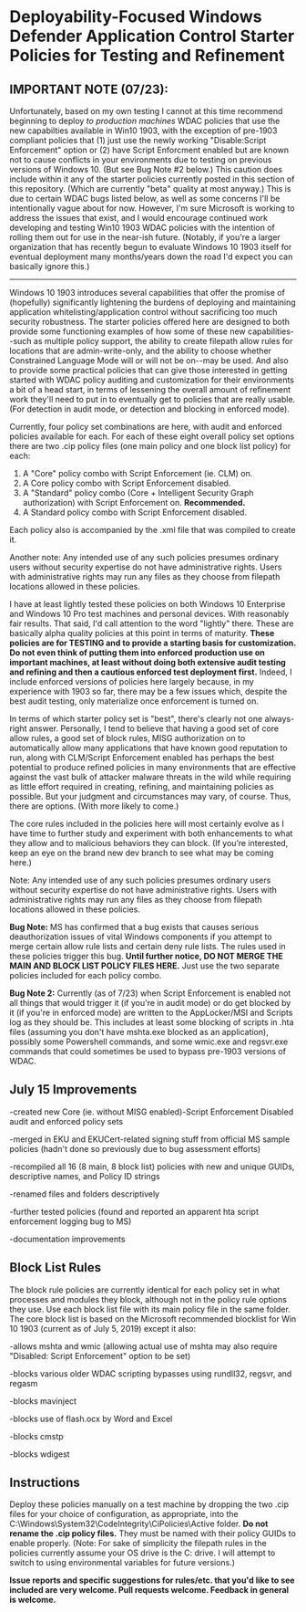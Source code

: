 ﻿

# Deployability-Focused Windows Defender Application Control Starter Policies for Testing and Refinement

## IMPORTANT NOTE (07/23):
Unfortunately, based on my own testing I cannot at this time recommend beginning to deploy *to production machines* WDAC policies that use the new capabilties available in Win10 1903, with the exception of pre-1903 compliant policies that (1) just use the newly working "Disable:Script Enforcement" option or (2) have Script Enforcment enabled but are known not to cause conflicts in your environments due to testing on previous versions of Windows 10. (But see Bug Note #2 below.) This caution does include within it any of the starter policies currently posted in this section of this repository. (Which are currently "beta" quality at most anyway.) This is due to certain WDAC bugs listed below, as well as some concerns I'll be intentionally vague about for now. However, I'm sure Microsoft is working to address the issues that exist, and I would encourage continued work developing and testing Win10 1903 WDAC policies with the intention of rolling them out for use in the near-ish future. (Notably, if you're a larger organization that has recently begun to evaluate Windows 10 1903 itself for eventual deployment many months/years down the road I'd expect you can basically ignore this.)    

_________________________________________________________________________________________________

Windows 10 1903 introduces several capabilities that offer the promise of (hopefully) significantly lightening the burdens of deploying and maintaining application whitelisting/application control without sacrificing too much security robustness. The starter policies offered here are designed to both provide some functioning examples of how some of these new capabilities--such as multiple policy support, the ability to create filepath allow rules for locations that are admin-write-only, and the ability to choose whether Constrained Language Mode will or will not be on--may be used. And also to provide some practical policies that can give those interested in getting started with WDAC policy auditing and customization for their environments a bit of a head start, in terms of lessening the overall amount of refinement work they'll need to put in to eventually get to policies that are really usable. (For detection in audit mode, or detection and blocking in enforced mode).

Currently, four policy set combinations are here, with audit and enforced policies available for each. For each of these eight overall policy set options there are two .cip policy files (one main policy and one block list policy) for each:

1. A "Core" policy combo with Script Enforcement (ie. CLM) on.
2. A Core policy combo with Script Enforcement disabled.
3. A "Standard" policy combo (Core + Intelligent Security Graph authorization) with Script Enforcement on. **Recommended.**
4. A Standard policy combo with Script Enforcement disabled.

Each policy also is accompanied by the .xml file that was compiled to create it.


Another note: Any intended use of any such policies presumes ordinary users without security expertise do not have administrative rights. Users with administrative rights may run any files as they choose from filepath locations allowed in these policies.


I have at least lightly tested these policies on both Windows 10 Enterprise and Windows 10 Pro test machines and personal devices. With reasonably fair results. That said, I'd call attention to the word "lightly" there. These are basically alpha quality policies at this point in terms of maturity. **These policies are for TESTING and to provide a starting basis for customization. Do not even think of putting them into enforced production use on important machines, at least without doing both extensive audit testing and refining and then a cautious enforced test deployment first.** Indeed, I include enforced versions of policies here largely because, in my experience with 1903 so far, there may be a few issues which, despite the best audit testing, only materialize once enforcement is turned on.   

In terms of which starter policy set is "best", there's clearly not one always-right answer. Personally, I tend to believe that having a good set of core allow rules, a good set of block rules, MISG authorization on to automatically allow many applications that have known good reputation to run, along with CLM/Script Enforcement enabled has perhaps the best potential to produce refined policies in many environments that are effective against the vast bulk of attacker malware threats in the wild while requiring as little effort required in creating, refining, and maintaining policies as possible. But your judgment and circumstances may vary, of course. Thus, there are options. (With more likely to come.)

The core rules included in the policies here will most certainly evolve as I have time to further study and experiment with both enhancements to what they allow and to malicious behaviors they can block. (If you’re interested, keep an eye on the brand new dev branch to see what may be coming here.)   

Note: Any intended use of any such policies presumes ordinary users without security expertise do not have administrative rights. Users with administrative rights may run any files as they choose from filepath locations allowed in these policies.

**Bug Note:** MS has confirmed that a bug exists that causes serious deauthorization issues of vital Windows components if you attempt to merge certain allow rule lists and certain deny rule lists. The rules used in these policies trigger this bug. **Until further notice, DO NOT MERGE THE MAIN AND BLOCK LIST POLICY FILES HERE.** Just use the two separate policies included for each policy combo.

**Bug Note 2:** Currently (as of 7/23) when Script Enforcement is enabled not all things that would trigger it (if you're in audit mode) or do get blocked by it (if you're in enforced mode) are written to the AppLocker/MSI and Scripts log as they should be. This includes at least some blocking of scripts in .hta files (assuming you don't have mshta.exe blocked as an application), possibly some Powershell commands, and some wmic.exe and regsvr.exe commands that could sometimes be used to bypass pre-1903 versions of WDAC. 

## July 15 Improvements

-created new Core (ie. without MISG enabled)-Script Enforcement Disabled audit and enforced policy sets

-merged in EKU and EKUCert-related signing stuff from official MS sample policies (hadn't done so previously due to bug assessment efforts)

-recompiled all 16 (8 main, 8 block list) policies with new and unique GUIDs, descriptive names, and Policy ID strings

-renamed files and folders descriptively

-further tested policies (found and reported an apparent hta script enforcement logging bug to MS)

-documentation improvements 

## Block List Rules  

The block rule policies are currently identical for each policy set in what processes and modules they block, although not in the policy rule options they use. Use each block list file with its main policy file in the same folder. The core block list is based on the Microsoft recommended blocklist for Win 10 1903 (current as of July 5, 2019) except it also:

-allows mshta and wmic
(allowing actual use of mshta may also require "Disabled: Script Enforcement" option to be set)

-blocks various older WDAC scripting bypasses using rundll32, regsvr, and regasm

-blocks mavinject

-blocks use of flash.ocx by Word and Excel

-blocks cmstp

-blocks wdigest 

## Instructions 
Deploy these policies manually on a test machine by dropping the two .cip files for your choice of configuration, as appropriate, into the C:\Windows\System32\CodeIntegrity\CiPolicies\Active folder. **Do not rename the .cip policy files.** They must be named with their policy GUIDs to enable properly.  (Note: For sake of simplicity the filepath rules in the policies currently assume your OS drive is the C: drive. I will attempt to switch to using environmental variables for future versions.) 


**Issue reports and specific suggestions for rules/etc. that you'd like to see included are very welcome. Pull requests welcome. Feedback in general is welcome.**
